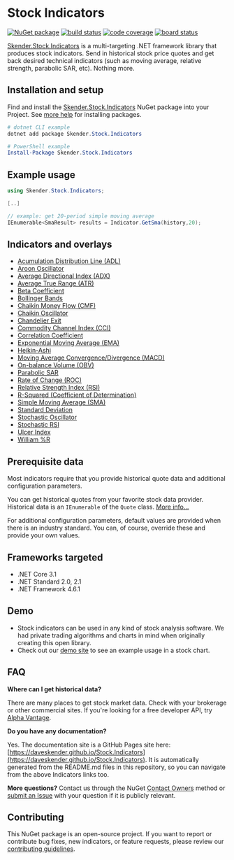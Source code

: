 # Stock Indicators

[![NuGet package](https://img.shields.io/nuget/v/skender.stock.indicators?color=green&label=NuGet%20Package)](https://www.nuget.org/packages/Skender.Stock.Indicators)
[![build status](https://img.shields.io/azure-devops/build/skender/5123ca47-74f2-4d67-a5d4-c4d90b8d670a/18/master?label=Build%20Status)](https://dev.azure.com/skender/Stock.Indicators/_build/latest?definitionId=18&branchName=master)
[![code coverage](https://img.shields.io/azure-devops/coverage/skender/stock.indicators/18?label=Code%20Coverage)](https://dev.azure.com/skender/Stock.Indicators/_build/latest?definitionId=18&&branchName=master&view=codecoverage-tab)
[![board status](https://dev.azure.com/skender/5123ca47-74f2-4d67-a5d4-c4d90b8d670a/69f29c08-2257-4429-9cea-1629abcd3064/_apis/work/boardbadge/a1dfc6ae-7836-4b56-a849-9a48698252c2)](https://dev.azure.com/skender/5123ca47-74f2-4d67-a5d4-c4d90b8d670a/_boards/board/t/69f29c08-2257-4429-9cea-1629abcd3064/Microsoft.RequirementCategory/)

[Skender.Stock.Indicators](https://www.nuget.org/packages/Skender.Stock.Indicators) is a multi-targeting .NET framework library that produces stock indicators.  Send in historical stock price quotes and get back desired technical indicators (such as moving average, relative strength, parabolic SAR, etc).  Nothing more.

## Installation and setup

Find and install the [Skender.Stock.Indicators](https://www.nuget.org/packages/Skender.Stock.Indicators) NuGet package into your Project.  See [more help](https://www.google.com/search?q=install+nuget+package) for installing packages.

```powershell
# dotnet CLI example
dotnet add package Skender.Stock.Indicators

# PowerShell example
Install-Package Skender.Stock.Indicators
```

## Example usage

```csharp
using Skender.Stock.Indicators;

[..]

// example: get 20-period simple moving average
IEnumerable<SmaResult> results = Indicator.GetSma(history,20);
```

## Indicators and overlays

- [Acumulation Distribution Line (ADL)](/Indicators/Adl/README.md)
- [Aroon Oscillator](/Indicators/Aroon/README.md)
- [Average Directional Index (ADX)](/Indicators/AvgDirectional/README.md)
- [Average True Range (ATR)](/Indicators/AvgTrueRange/README.md)
- [Beta Coefficient](/Indicators/Beta/README.md)
- [Bollinger Bands](/Indicators/BollingerBands/README.md)
- [Chaikin Money Flow (CMF)](/Indicators/ChaikinMoneyFlow/README.md)
- [Chaikin Oscillator](/Indicators/ChaikinOscillator/README.md)
- [Chandelier Exit](/Indicators/Chandelier/README.md)
- [Commodity Channel Index (CCI)](/Indicators/Cci/README.md)
- [Correlation Coefficient](/Indicators/Correlation/README.md)
- [Exponential Moving Average (EMA)](/Indicators/Ema/README.md)
- [Heikin-Ashi](/Indicators/HeikinAshi/README.md)
- [Moving Average Convergence/Divergence (MACD)](/Indicators/Macd/README.md)
- [On-balance Volume (OBV)](/Indicators/Obv/README.md)
- [Parabolic SAR](/Indicators/ParabolicSar/README.md)
- [Rate of Change (ROC)](/Indicators/Roc/README.md)
- [Relative Strength Index (RSI)](/Indicators/Rsi/README.md)
- [R-Squared (Coefficient of Determination)](/Indicators/Correlation/README.md)
- [Simple Moving Average (SMA)](/Indicators/Sma/README.md)
- [Standard Deviation](/Indicators/StandardDev/README.md)
- [Stochastic Oscillator](/Indicators/Stochastic/README.md)
- [Stochastic RSI](/Indicators/StochasticRsi/README.md)
- [Ulcer Index](/Indicators/UlcerIndex/README.md)
- [William %R](/Indicators/WilliamR/README.md)

## Prerequisite data

Most indicators require that you provide historical quote data and additional configuration parameters.

You can get historical quotes from your favorite stock data provider.
Historical data is an `IEnumerable` of the `Quote` class.  [More info...](/GUIDE.md#Quote)

For additional configuration parameters, default values are provided when there is an industry standard.
You can, of course, override these and provide your own values.

## Frameworks targeted

- .NET Core 3.1
- .NET Standard 2.0, 2.1
- .NET Framework 4.6.1

## Demo

- Stock indicators can be used in any kind of stock analysis software.  We had private trading algorithms and charts in mind when originally creating this open library.
- Check out our [demo site](https://stock-charts.azurewebsites.net/) to see an example usage in a stock chart.

## FAQ

**Where can I get historical data?**

There are many places to get stock market data.  Check with your brokerage or other commercial sites.  If you're looking for a free developer API, try [Alpha Vantage](https://www.alphavantage.co).

**Do you have any documentation?**

Yes.  The documentation site is a GitHub Pages site here: [https://daveskender.github.io/Stock.Indicators](https://daveskender.github.io/Stock.Indicators).  It is automatically generated from the README.md files in this repository, so you can navigate from the above Indicators links too.

**More questions?**  Contact us through the NuGet [Contact Owners](https://www.nuget.org/packages/Skender.Stock.Indicators) method or [submit an Issue](https://github.com/DaveSkender/Stock.Indicators/issues) with your question if it is publicly relevant.

## Contributing

This NuGet package is an open-source project.  If you want to report or contribute bug fixes, new indicators, or feature requests, please review our [contributing guidelines](CONTRIBUTING.md).
